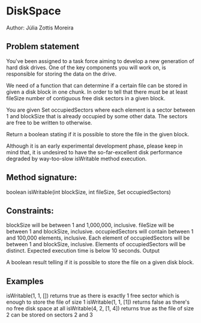 # DiskSpace

Author: Júlia Zottis Moreira

## Problem statement

You've been assigned to a task force aiming to develop a new generation of hard disk drives.
One of the key components you will work on, is responsible for storing the data on the drive.

We need of a function that can determine if a certain file
can be stored in given a disk block in one chunk. In order to tell that there must be at least fileSize number of contiguous free disk sectors in a given block.

You are given Set<Integer> occupiedSectors where each element is a sector between 1 and blockSize that is already occupied by some other data.
The sectors are free to be written to otherwise.

Return a boolean stating if it is possible to store the file in the given block.

Although it is an early experimental development phase, please keep in mind that, it is undesired
to have the so-far-excellent disk performance degraded by way-too-slow isWritable method execution.

## Method signature:

boolean isWritable(int blockSize, int fileSize, Set<Integer> occupiedSectors)

## Constraints:

blockSize will be between 1 and 1,000,000, inclusive.
fileSize will be between 1 and blockSize, inclusive.
occupiedSectors will contain between 1 and 100,000 elements, inclusive.
Each element of occupiedSectors will be between 1 and blockSize, inclusive.
Elements of occupiedSectors will be distinct.
Expected execution time is below 10 seconds.
Output

A boolean result telling if it is possible to store the file on a given disk block.

## Examples

isWritable(1, 1, []) returns true as there is exactly 1 free sector which is enough to store the file of size 1
isWritable(1, 1, [1]) returns false as there's no free disk space at all
isWritable(4, 2, [1, 4]) returns true as the file of size 2 can be stored on sectors 2 and 3
